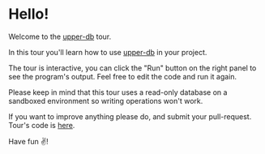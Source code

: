 # Hello!

Welcome to the [upper-db][1] tour.

In this tour you'll learn how to use [upper-db][1] in your project.

The tour is interactive, you can click the "Run" button on the right panel to
see the program's output. Feel free to edit the code and run it again.

Please keep in mind that this tour uses a read-only database on a sandboxed
environment so writing operations won't work.

If you want to improve anything please do, and submit your pull-request. Tour's
code is [here](https://github.com/upper/db-tour).

Have fun ✌️!

[1]: https://upper.io/db.v3
